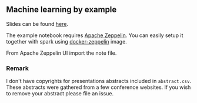 ## Machine learning by example

Slides can be found [here](http://www.slideshare.net/SoftwareMill/machine-learning-by-example).

The example notebook requires [Apache Zeppelin](https://zeppelin.apache.org/). You can easily setup it together with spark using [docker-zeppelin](https://github.com/dylanmei/docker-zeppelin) image.

From Apache Zeppelin UI import the note file.

### Remark
I don't have copyrights for presentations abstracts included in `abstract.csv`. These abstracts were gathered from a few conference websites. If you wish to remove your abstract please file an issue.
